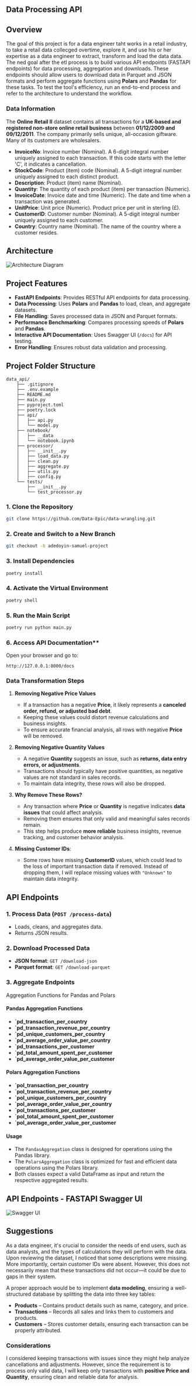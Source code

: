 ## **Data Processing API**  

## **Overview**  
The goal of this project is for  a data engineer taht works in a retail industry, to take a retail data collecged overtime, explore it, and use his or her expertise as a data engineer to extract, transform and load the data data. The ned goal after the etl process is to build various API endpoints (FASTAPI endpoints) for data processing, aggregation and downloads. These endpoints should allow users to download data in Parquet and JSON formats and perform aggregate functions using **Polars** and **Pandas** for these tasks. To test the tool's efficiency, run an end-to-end process and refer to the architecture to understand the workflow.

### **Data Information**  
The **Online Retail II** dataset contains all transactions for a **UK-based and registered non-store online retail business** between **01/12/2009 and 09/12/2011**. The company primarily sells unique, all-occasion giftware. Many of its customers are wholesalers.  

- **InvoiceNo**: Invoice number (Nominal). A 6-digit integral number uniquely assigned to each transaction. If this code starts with the letter 'C', it indicates a cancellation.  
- **StockCode**: Product (item) code (Nominal). A 5-digit integral number uniquely assigned to each distinct product.  
- **Description**: Product (item) name (Nominal).  
- **Quantity**: The quantity of each product (item) per transaction (Numeric).  
- **InvoiceDate**: Invoice date and time (Numeric). The date and time when a transaction was generated.  
- **UnitPrice**: Unit price (Numeric). Product price per unit in sterling (£).  
- **CustomerID**: Customer number (Nominal). A 5-digit integral number uniquely assigned to each customer.  
- **Country**: Country name (Nominal). The name of the country where a customer resides.  

## **Architecture**  
![Architecture Diagram](images/architecture.jpg)  

## **Project Features**  
- **FastAPI Endpoints**: Provides RESTful API endpoints for data processing.  
- **Data Processing**: Uses **Polars** and **Pandas** to load, clean, and aggregate datasets.  
- **File Handling**: Saves processed data in JSON and Parquet formats.  
- **Performance Benchmarking**: Compares processing speeds of **Polars** and **Pandas**.  
- **Interactive API Documentation**: Uses Swagger UI (`/docs`) for API testing.  
- **Error Handling**: Ensures robust data validation and processing.  

## **Project Folder Structure**  
```
data_api/
    ├── .gitignore
    ├── .env.example
    ├── README.md
    ├── main.py
    ├── pyproject.toml
    ├── poetry.lock
    ├── api/
    │   ├── api.py
    │   └── model.py
    ├── notebook/
    │   ├── __data
    │   └── notebook.ipynb
    ├── processor/
    │   ├── __init__.py
    │   ├── load_data.py
    │   ├── clean.py
    │   ├── aggregate.py
    │   ├── utils.py
    │   ├── config.py
    └── tests/
        ├── __init__.py
        └── test_processor.py
```  

### 1. Clone the Repository
```bash
git clone https://github.com/Data-Epic/data-wrangling.git
```

### 2. Create and Switch to a New Branch
```bash
git checkout -b adedoyin-samuel-project
```

### 3. Install Dependencies
```bash
poetry install
```

### 4. Activate the Virtual Environment
```bash
poetry shell
```

### 5. Run the Main Script
```bash
poetry run python main.py
```

### 6. Access API Documentation**  
Open your browser and go to:  
```
http://127.0.0.1:8000/docs
```  

### **Data Transformation Steps**  
1. **Removing Negative Price Values**  
   - If a transaction has a negative **Price**, it likely represents a **canceled order, refund, or adjusted bad debt**.  
   - Keeping these values could distort revenue calculations and business insights.  
   - To ensure accurate financial analysis, all rows with negative **Price** will be removed.  

2. **Removing Negative Quantity Values**  
   - A negative **Quantity** suggests an issue, such as **returns, data entry errors, or adjustments**.  
   - Transactions should typically have positive quantities, as negative values are not standard in sales records.  
   - To maintain data integrity, these rows will also be dropped.  

3. **Why Remove These Rows?**  
   - Any transaction where **Price** or **Quantity** is negative indicates **data issues** that could affect analysis.  
   - Removing them ensures that only valid and meaningful sales records remain.  
   - This step helps produce **more reliable** business insights, revenue tracking, and customer behavior analysis.
4. **Missing Customer IDs**: 
    - Some rows have missing **CustomerID** values, which could lead to the loss of important transaction data if removed. Instead of dropping them, I will replace missing values with `"Unknown"` to maintain data integrity.  

## **API Endpoints**  
### **1. Process Data** (`POST /process-data`)  
- Loads, cleans, and aggregates data.  
- Returns JSON results.  

### **2. Download Processed Data**  
- **JSON format**: `GET /download-json`  
- **Parquet format**: `GET /download-parquet`  

### **3. Aggregate Endpoints** 

 Aggregation Functions for Pandas and Polars

#### Pandas Aggregation Functions

- **`pd_transaction_per_country**
 - **`pd_transaction_revenue_per_country**
- **`pd_unique_customers_per_country**
 - **`pd_average_order_value_per_country**
- **`pd_transactions_per_customer**
- **`pd_total_amount_spent_per_customer**
- **`pd_average_order_value_per_customer**

#### Polars Aggregation Functions
- **`pol_transaction_per_country**
- **`pol_transaction_revenue_per_country**
- **`pol_unique_customers_per_country**
- **`pol_average_order_value_per_country**
- **`pol_transactions_per_customer**
- **`pol_total_amount_spent_per_customer**
- **`pol_average_order_value_per_customer**

#### Usage
- The `PandasAggregation` class is designed for operations using the Pandas library.
- The `PolarsAggregation` class is optimized for fast and efficient data operations using the Polars library.
- Both classes expect a valid DataFrame as input and return the respective aggregated results.

## **API Endpoints - FASTAPI Swagger UI**  
![Swagger UI](images/api_image.jpg)  


## **Suggestions**  

As a data engineer, it's crucial to consider the needs of end users, such as data analysts, and the types of calculations they will perform with the data. Upon reviewing the dataset, I noticed that some descriptions were missing. More importantly, certain customer IDs were absent. However, this does not necessarily mean that these transactions did not occur—it could be due to gaps in their system.  

A proper approach would be to implement **data modeling**, ensuring a well-structured database by splitting the data into three key tables:  

- **Products** – Contains product details such as name, category, and price.  
- **Transactions** – Records all sales and links them to customers and products.  
- **Customers** – Stores customer details, ensuring each transaction can be properly attributed.  


### **Considerations**  
I considered keeping transactions with issues since they might help analyze cancellations and adjustments. However, since the requirement is to process only valid data, I will keep only transactions with **positive Price and Quantity**, ensuring clean and reliable data for analysis.  


